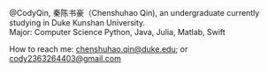 @CodyQin, 秦陈书豪（Chenshuhao Qin), an undergraduate currently studying in Duke Kunshan University.  
Major: Computer Science
Python, Java, Julia, Matlab, Swift

How to reach me: chenshuhao.qin@duke.edu; or cody2363264403@gmail.com
